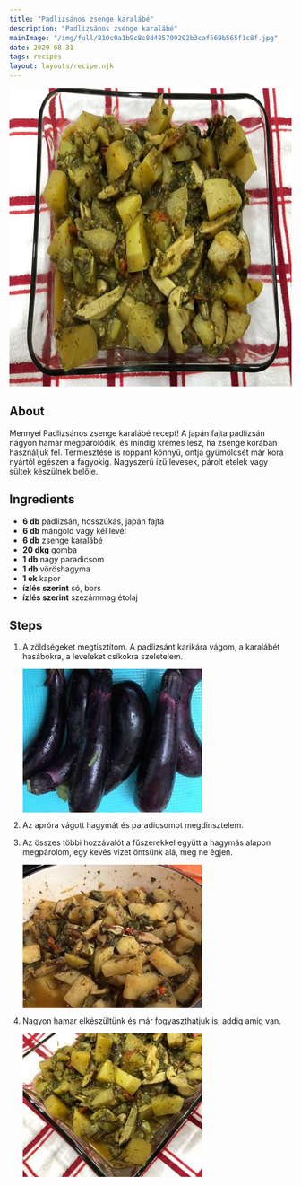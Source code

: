 ```yaml
---
title: "Padlizsános zsenge karalábé"
description: "Padlizsános zsenge karalábé"
mainImage: "/img/full/810c0a1b9c8c8d485709202b3caf569b565f1c8f.jpg"
date: 2020-08-31
tags: recipes
layout: layouts/recipe.njk
---
```

                        
<p align="center"><a href="https://cookpad.com/hu/receptek/13246991-padlizsanos-zsenge-karalabe" rel="Recipe source page"><img width="751" height="532" src="/img/full/810c0a1b9c8c8d485709202b3caf569b565f1c8f.jpg"/></a></p>

## About
Mennyei Padlizsános zsenge karalábé recept! A japán fajta padlizsán nagyon hamar megpárolódik, és mindig krémes lesz, ha zsenge korában használjuk fel.  Termesztése is roppant könnyű, ontja gyümölcsét már kora nyártól egészen a fagyokig. Nagyszerű ízű levesek, párolt ételek vagy sültek készülnek belőle. 

>  

## Ingredients
* **6 db** padlizsán, hosszúkás, japán fajta
* **6 db** mángold vagy kél levél
* **6 db** zsenge karalábé
* **20 dkg** gomba
* **1 db** nagy paradicsom
* **1 db** vöröshagyma
* **1 ek** kapor
* **ízlés szerint** só, bors
* **ízlés szerint** szezámmag étolaj

## Steps

1. A zöldségeket megtisztítom. A padlizsánt karikára vágom, a karalábét hasábokra, a leveleket csíkokra szeletelem.
 
    <p><img width="320" height="256" align="left" src="/img/full/2edff0d445e59489199ade07a62617160f51ed12.jpg"/></p><div style="clear: both"/>

2. Az apróra vágott hagymát és paradicsomot megdinsztelem.
 
    <div style="clear: both"/>

3. Az összes többi hozzávalót a fűszerekkel együtt a hagymás alapon megpárolom, egy kevés vizet öntsünk alá, meg ne égjen.
 
    <p><img width="320" height="256" align="left" src="/img/full/c3ab6f4fbace1d53fb7610e7bef8ac2510a46c49.jpg"/></p><div style="clear: both"/>

4. Nagyon hamar elkészültünk és már fogyaszthatjuk is, addig amíg van.
 
    <p><img width="320" height="256" align="left" src="/img/full/553af1921cf53ede37f1c3b7c2ea7952920f06d8.jpg"/></p><div style="clear: both"/>

